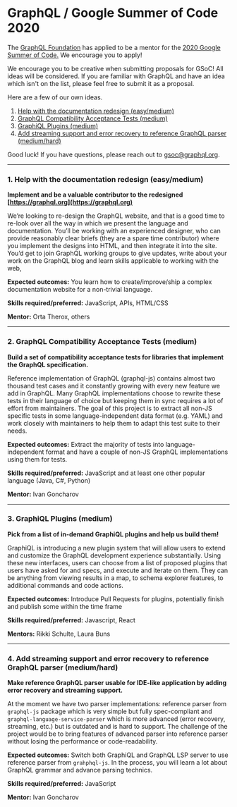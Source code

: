 # GraphQL / Google Summer of Code 2020


The [GraphQL Foundation](https://foundation.graphql.org) has applied to be a mentor for the [2020 Google Summer of Code.](https://summerofcode.withgoogle.com/)  We encourage you to apply!

We encourage you to be creative when submitting proposals for GSoC!  All ideas will be considered.  If you are familiar with GraphQL and have an idea which isn't on the list, please feel free to submit it as a proposal.

Here are a few of our own ideas.

1. [Help with the documentation redesign (easy/medium)](#1-help-with-the-documentation-redesign-easymedium)
2. [GraphQL Compatibility Acceptance Tests (medium)](#2-graphql-compatibility-acceptance-tests-medium)
3. [GraphiQL Plugins (medium)](#3-graphiql-plugins-medium)
4. [Add streaming support and error recovery to reference GraphQL parser (medium/hard)](#4-add-streaming-support-and-error-recovery-to-reference-graphql-parser-mediumhard)

Good luck! If you have questions, please reach out to [gsoc@graphql.org](mailto:gsoc@graphql.org).

---

### 1. Help with the documentation redesign (easy/medium)

**Implement and be a valuable contributor to the redesigned [https://graphql.org](https://graphql.org)**

We’re looking to re-design the GraphQL website, and that is a good time to re-look over all the way in which we present the language and documentation. 
You’ll be working with an experienced designer, who can provide reasonably clear briefs (they are a spare time contributor) where you implement the designs into HTML, and then integrate it into the site. 
You’d get to join GraphQL working groups to give updates, write about your work on the GraphQL blog and learn skills applicable to working with the web,

**Expected outcomes:** You learn how to create/improve/ship a complex documentation website for a non-trivial language.

**Skills required/preferred:** JavaScript, APIs, HTML/CSS

**Mentor:** Orta Therox, others

---

### 2. GraphQL Compatibility Acceptance Tests (medium)

**Build a set of compatibility acceptance tests for libraries that implement the GraphQL specification.**

Reference implementation of GraphQL (graphql-js) contains almost two thousand test cases and it constantly growing with every new feature we add in GraphQL. Many GraphQL implementations choose to rewrite these tests in their language of choice but keeping them in sync requires a lot of effort from maintainers. The goal of this project is to extract all non-JS specific tests in some language-independent data format (e.g. YAML) and work closely with maintainers to help them to adapt this test suite to their needs.

**Expected outcomes:** Extract the majority of tests into language-independent format and have a couple of non-JS GraphQL implementations using them for tests.

**Skills required/preferred:** JavaScript and at least one other popular language (Java, C#, Python)

**Mentor:** Ivan Goncharov

---

### 3. GraphiQL Plugins (medium)

**Pick from a list of in-demand GraphiQL plugins and help us build them!**

GraphiQL is introducing a new plugin system that will allow users to extend and customize the GraphQL development experience substantially. Using these new interfaces, users can choose from a list of proposed plugins that users have asked for and specs, and execute and iterate on them. They can be anything from viewing results in a map, to schema explorer features, to additional commands and code actions.

**Expected outcomes:** Introduce Pull Requests for plugins, potentially finish and publish some within the time frame

**Skills required/preferred:** Javascript, React

**Mentors:** Rikki Schulte, Laura Buns

---

### 4. Add streaming support and error recovery to reference GraphQL parser (medium/hard)

**Make reference GraphQL parser usable for IDE-like application by adding error recovery and streaming support.**

At the moment we have two parser implementations: reference parser from `graphql-js` package which is very simple but fully spec-compliant and `graphql-language-service-parser` which is more advanced (error recovery, streaming, etc.) but is outdated and is hard to support. The challenge of the project would be to bring features of advanced parser into reference parser without losing the performance or code-readability.

**Expected outcomes:** Switch both GraphiQL and GraphQL LSP server to use reference parser from `grahphql-js`. In the process, you will learn a lot about GraphQL grammar and advance parsing technics.

**Skills required/preferred:** JavaScript

**Mentor:** Ivan Goncharov

